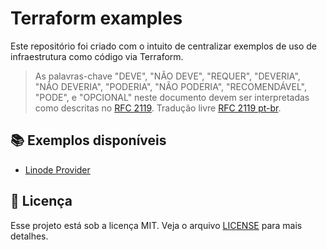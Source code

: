 # Terraform examples

Este repositório foi criado com o intuito de centralizar exemplos de uso de infraestrutura como código via Terraform.

> As palavras-chave "DEVE", "NÃO DEVE", "REQUER", "DEVERIA", "NÃO DEVERIA", "PODERIA", "NÃO PODERIA", "RECOMENDÁVEL", "PODE", e "OPCIONAL" neste documento devem ser interpretadas como descritas no [RFC 2119](http://tools.ietf.org/html/rfc2119). Tradução livre [RFC 2119 pt-br](http://rfc.pt.webiwg.org/rfc2119).

## :books: Exemplos disponíveis

- [Linode Provider](linode)

## :memo: Licença

Esse projeto está sob a licença MIT. Veja o arquivo [LICENSE](LICENSE) para mais detalhes.
